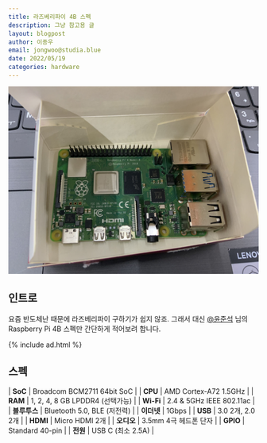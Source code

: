 ```yaml
---
title: 라즈베리파이 4B 스펙
description: 그냥 참고용 글
layout: blogpost
author: 이종우
email: jongwoo@studia.blue
date: 2022/05/19
categories: hardware
---
```


![Raspberry Pi 4 Model B](/assets/img/pi-out-of-box.jpeg)

## 인트로

요즘 반도체난 때문에 라즈베리파이 구하기가 쉽지 않죠. 그래서 대신 [@윤준석](mailto:joonseokyoon@studia.blue) 님의 Raspberry Pi 4B 스펙만 간단하게 적어보려 합니다.

{% include ad.html %}

## 스펙

| __SoC__ | Broadcom BCM2711 64bit SoC |
| __CPU__ | AMD Cortex-A72 1.5GHz |
| __RAM__ | 1, 2, 4, 8 GB LPDDR4 (선택가능) |
| __Wi-Fi__ | 2.4 & 5GHz IEEE 802.11ac |
| __블루투스__ | Bluetooth 5.0, BLE (저전력) |
| __이더넷__ | 1Gbps |
| __USB__ | 3.0 2개, 2.0 2개 |
| __HDMI__ | Micro HDMI 2개 |
| __오디오__ | 3.5mm 4극 헤드폰 단자 |
| __GPIO__ | Standard 40-pin |
| __전원__ | USB C (최소 2.5A) |